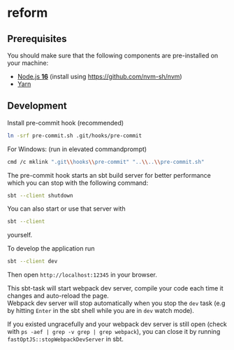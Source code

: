 # reform

## Prerequisites

You should make sure that the following components are pre-installed on your machine:

 - [Node.js **16**](https://nodejs.org/en/download/) (install using https://github.com/nvm-sh/nvm)
 - [Yarn](https://yarnpkg.com/en/docs/install)

## Development

Install pre-commit hook (recommended)

```bash
ln -srf pre-commit.sh .git/hooks/pre-commit
```
For Windows: (run in elevated commandprompt)
```bash
cmd /c mklink ".git\\hooks\\pre-commit" "..\\..\\pre-commit.sh"
```

The pre-commit hook starts an sbt build server for better performance which you can stop with the following command:
```bash
sbt --client shutdown
```

You can also start or use that server with
```bash
sbt --client
```
yourself.

To develop the application run
```sh
sbt --client dev
```

Then open `http://localhost:12345` in your browser.

This sbt-task will start webpack dev server, compile your code each time it changes and auto-reload the page.  
Webpack dev server will stop automatically when you stop the `dev` task
(e.g by hitting `Enter` in the sbt shell while you are in `dev` watch mode).

If you existed ungracefully and your webpack dev server is still open (check with `ps -aef | grep -v grep | grep webpack`),
you can close it by running `fastOptJS::stopWebpackDevServer` in sbt.

